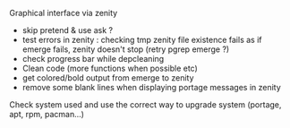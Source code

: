 Graphical interface via zenity
- skip pretend & use ask ?
- test errors in zenity : checking tmp zenity file existence fails as if emerge fails, zenity doesn't stop (retry pgrep emerge ?)
- check progress bar while depcleaning
- Clean code (more functions when possible etc)
- get colored/bold output from emerge to zenity
- remove some blank lines when displaying portage messages in zenity

Check system used and use the correct way to upgrade system (portage, apt, rpm, pacman...)
